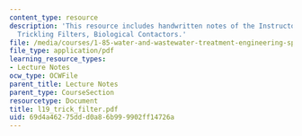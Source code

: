 ```yaml
---
content_type: resource
description: 'This resource includes handwritten notes of the Instructor on the topic:
  Trickling Filters, Biological Contactors.'
file: /media/courses/1-85-water-and-wastewater-treatment-engineering-spring-2006/69d4a46275ddd0a86b999902ff14726a_l19_trick_filter.pdf
file_type: application/pdf
learning_resource_types:
- Lecture Notes
ocw_type: OCWFile
parent_title: Lecture Notes
parent_type: CourseSection
resourcetype: Document
title: l19_trick_filter.pdf
uid: 69d4a462-75dd-d0a8-6b99-9902ff14726a
---
```

